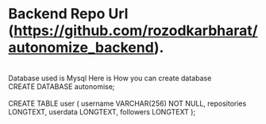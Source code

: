 # Backend Repo Url (https://github.com/rozodkarbharat/autonomize_backend).
<br/>
Database used is Mysql Here is How you can create database <br/>
CREATE DATABASE autonomise; <br/>
<br/>
CREATE TABLE user (
    username VARCHAR(256) NOT NULL,
    repositories LONGTEXT,
    userdata LONGTEXT,
    followers LONGTEXT
); <br/>
<br/>



 
 

